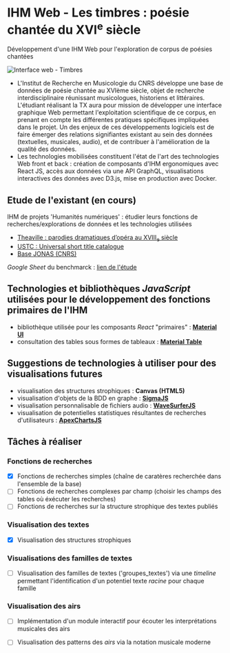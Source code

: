 # IHM Web - Les timbres : poésie chantée du XVI<sup>e</sup> siècle
Développement d'une IHM Web pour l'exploration de corpus de poésies chantées

![Interface web - Timbres](https://i.ytimg.com/vi/RWHYzeiAYyY/maxresdefault.jpg "Interface web - Timbres")

 - L'Institut de Recherche en Musicologie du CNRS développe une base de données de poésie chantée au XVIème siècle, objet de recherche interdisciplinaire réunissant musicologues, historiens et littéraires. L'étudiant réalisant la TX aura pour mission de développer une interface graphique Web permettant l'exploitation scientifique de ce corpus, en prenant en compte les différentes pratiques spécifiques impliquées dans le projet. Un des enjeux de ces développements logiciels est de faire émerger des relations signifiantes existant au sein des données (textuelles, musicales, audio), et de contribuer à l'amélioration de la qualité des données. 
 - Les technologies mobilisées constituent l'état de l'art des technologies Web front et back : création de composants d'IHM ergonomiques avec React JS, accès aux données via une API GraphQL, visualisations interactives des données avec D3.js, mise en production avec Docker.

## Etude de l'existant (en cours)
IHM de projets 'Humanités numériques' : étudier leurs fonctions de recherches/explorations de données et les technologies utilisées

 - [Theaville : parodies dramatiques d’opéra au XVIII<sub>e</sub> siècle](http://www.theaville.org/)
 - [USTC : Universal short title catalogue](https://www.ustc.ac.uk/)
 - [Base JONAS (CNRS)](http://jonas.irht.cnrs.fr/)

*Google Sheet* du benchmarck : [lien de l'étude](https://docs.google.com/spreadsheets/d/1B1YnON8SuA0V4xN6E9_GuyWgDd_7prJPd_0kmvBpcFY/edit?usp=sharing)

## Technologies et bibliothèques *JavaScript* utilisées pour le développement des fonctions primaires de l'IHM

 - bibliothèque utilisée pour les composants *React* "primaires" : [**Material UI**](https://material-ui.com/)
 - consultation des tables sous formes de tableaux : [**Material Table**](https://material-table.com/#/)

## Suggestions de technologies à utiliser pour des visualisations futures

 - visualisation des structures strophiques : **Canvas (HTML5)**
 - visualisation d'objets de la BDD en graphe : [**SigmaJS**](http://sigmajs.org/)
 - visualisation personnalisable de fichiers audio : [**WaveSurferJS**](https://wavesurfer-js.org/)
 - visualisation de potentielles statistiques résultantes de recherches d'utilisateurs : [**ApexChartsJS**](https://apexcharts.com/react-chart-demos/)

## Tâches à réaliser

### Fonctions de recherches 
- [x] Fonctions de recherches simples (chaîne de caratères recherchée dans l'ensemble de la base)
- [ ] Fonctions de recherches complexes par champ (choisir les champs des tables où éxécuter les recherches)
- [ ] Fonctions de recherches sur la structure strophique des textes publiés

### Visualisation des textes
- [x] Visualisation des structures strophiques 

### Visualisations des familles de textes
- [ ] Visualisation des familles de textes ('groupes_textes') via une _timeline_ permettant l'identification d'un potentiel texte _racine_ pour chaque famille

### Visualisation des airs
- [ ] Implémentation d'un module interactif pour écouter les interprétations musicales des airs
- [ ] Visualisation des patterns des _airs_ via la notation musicale moderne
 
